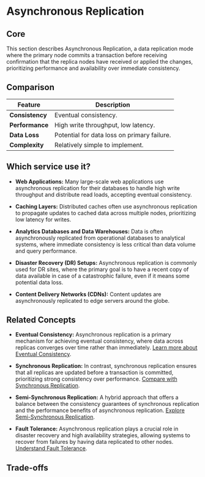 # Asynchronous Replication

## Core

This section describes Asynchronous Replication, a data replication mode where the primary node commits a transaction before receiving confirmation that the replica nodes have received or applied the changes, prioritizing performance and availability over immediate consistency.

## Comparison

| Feature | Description |
|---|---|
| **Consistency** | Eventual consistency. |
| **Performance** | High write throughput, low latency. |
| **Data Loss** | Potential for data loss on primary failure. |
| **Complexity** | Relatively simple to implement. |

## Which service use it?



-   **Web Applications:** Many large-scale web applications use asynchronous replication for their databases to handle high write throughput and distribute read loads, accepting eventual consistency.

-   **Caching Layers:** Distributed caches often use asynchronous replication to propagate updates to cached data across multiple nodes, prioritizing low latency for writes.

-   **Analytics Databases and Data Warehouses:** Data is often asynchronously replicated from operational databases to analytical systems, where immediate consistency is less critical than data volume and query performance.

-   **Disaster Recovery (DR) Setups:** Asynchronous replication is commonly used for DR sites, where the primary goal is to have a recent copy of data available in case of a catastrophic failure, even if it means some potential data loss.

-   **Content Delivery Networks (CDNs):** Content updates are asynchronously replicated to edge servers around the globe.

## Related Concepts

-   **Eventual Consistency:** Asynchronous replication is a primary mechanism for achieving eventual consistency, where data across replicas converges over time rather than immediately. [Learn more about Eventual Consistency](../../consistency-models/eventual-consistency/README.md).

-   **Synchronous Replication:** In contrast, synchronous replication ensures that all replicas are updated before a transaction is committed, prioritizing strong consistency over performance. [Compare with Synchronous Replication](../sync/README.md).

-   **Semi-Synchronous Replication:** A hybrid approach that offers a balance between the consistency guarantees of synchronous replication and the performance benefits of asynchronous replication. [Explore Semi-Synchronous Replication](../semi-sync/README.md).

-   **Fault Tolerance:** Asynchronous replication plays a crucial role in disaster recovery and high availability strategies, allowing systems to recover from failures by having data replicated to other nodes. [Understand Fault Tolerance](../../fault-tolerance/README.md).

## Trade-offs
